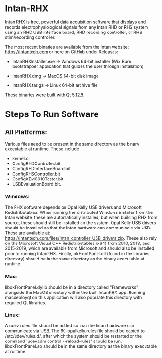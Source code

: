 # Intan-RHX
Intan RHX is free, powerful data acquisition software that displays and records electrophysiological signals from any Intan RHD or RHS system using an RHD USB interface board, RHD recording controller, or RHS stim/recording controller.

The most recent binaries are available from the Intan website: https://intantech.com or here on GitHub under Releases:

* IntanRHXInstaller.exe -> Windows 64-bit installer (Wix Burn bootstrapper application that guides the user through installation)

* IntanRHX.dmg -> MacOS 64-bit disk image

* IntanRHX.tar.gz -> Linux 64-bit archive file

These binaries were built with Qt 5.12.8.

# Steps To Run Software

## All Platforms:

Various files need to be present in the same directory as the binary executable at runtime. These include
* kernel.cl
* ConfigRHDController.bit
* ConfigRHDInterfaceBoard.bit
* ConfigRHSController.bit
* ConfigXEM6010Tester.bit
* USBEvaluationBoard.bit.

### Windows:

The RHX software depends on Opal Kelly USB drivers and Microsoft Redistributables. When running the distributed Windows installer from the Intan website, these are automatically installed, but when building RHX from source, these should still be installed on the system. Opal Kelly USB drivers should be installed so that the Intan hardware can communicate via USB. These are available at: https://intantech.com/files/Intan_controller_USB_drivers.zip. These also rely on the Microsoft Visual C++ Redistributables (x64) from 2010, 2013, and 2015-2019, which are available from Microsoft and should also be installed prior to running IntanRHX. Finally, okFrontPanel.dll (found in the libraries directory) should be in the same directory as the binary executable at runtime.

### Mac:

libokFrontPanel.dylib should be in a directory called "Frameworks" alongside the MacOS directory within the built IntanRHX.app. Running macdeployqt on this application will also populate this directory with required Qt libraries.

### Linux:

A udev rules file should be added so that the Intan hardware can communicate via USB. The 60-opalkelly.rules file should be copied to /etc/udev/rules.d/, after which the system should be restarted or the command 'udevadm control --reload-rules' should be run. libokFrontPanel.so should be in the same directory as the binary executable at runtime. 
